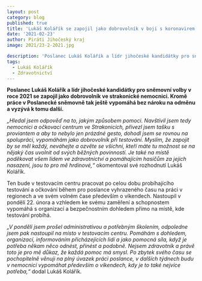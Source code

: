 ```yaml
---
layout: post
category: blog
published: true
title: 'Lukáš Kolářík se zapojil jako dobrovolník v boji s koronavirem, pojďte pomáhat také'
date: '2021-02-23'
author: Piráti Jihočeský kraj
image: 2021/23-2-2021.jpg

description: 'Poslanec Lukáš Kolářík a lídr jihočeské kandidátky pro sněmovní volby v roce 2021 se zapojil jako dobrovolník ve strakonické nemocnici. Kromě práce v Poslanecké sněmovně tak ještě vypomáhá bez nároku na odměnu a vyzývá k tomu další.'
tags:
  - Lukáš Kolářík
  - Zdravotnictví
---
```

**Poslanec Lukáš Kolářík a lídr jihočeské kandidátky pro sněmovní volby v roce 2021 se zapojil jako dobrovolník ve strakonické nemocnici. Kromě práce 
v Poslanecké sněmovně tak ještě vypomáhá bez nároku na odměnu a vyzývá k tomu další.**

*„Hledal jsem odpověď na to, jakým způsobem pomoci. Navštívil jsem tedy nemocnici a očkovací centrum ve Strakonicích, přivezl jsem tašku s proviantem a aby to nebylo jen prázdné gesto, 
dohodl jsem se rovnou na spolupráci, vypomáhám jako dobrovolník při testování. Myslím, že zapojit by se měl každý, neváhejte a ozvěte se všichni, kteří máte tu možnost se na nějaký 
čas uvolnit od svých běžných povinností. Je také na místě poděkovat všem lidem ve zdravotnictví a pomáhajícím hasičům za jejich nasazení, jsou to pro mě hrdinové,“* okomentoval své rozhodnutí Lukáš Kolářík.

Ten bude v testovacím centru pracovat po celou dobu probíhajícího testování a očkování během pro poslance vyhrazeného času na práci v regionech a ve svém volném čase především o víkendech. 
Nastoupil v pondělí 22. února a vzhledem ke svému zaměření a schopnostem vypomáhá s organizací a bezpečnostním dohledem přímo na místě, kde testování probíhá.

*„V pondělí jsem prošel administrativou a potřebným školením, odpoledne jsem pak nastoupil na místo v testovacím centru. Pomáhám s dohledem, organizací, informováním 
přicházejících lidí a jako pomocná síla, když je potřeba někam něco odnést, přinést a podobně. Nejsem zdravotník a právě toto je pro mě důkaz, že každá pomoc má smysl. 
Po zbytek svého času se pochopitelně věnuji na plný úvazek práci poslance, v dalších týdnech budu v nemocnici vypomáhat především o víkendech, kdy je to také nejvíce potřeba,“* dodal Lukáš Kolářík.





 